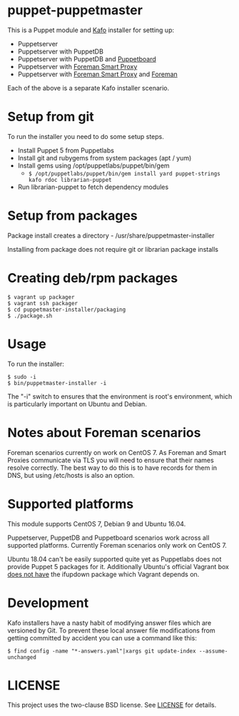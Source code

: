 # puppet-puppetmaster

This is a Puppet module and [Kafo](https://github.com/theforeman/kafo) installer for setting up:

* Puppetserver
* Puppetserver with PuppetDB
* Puppetserver with PuppetDB and [Puppetboard](https://github.com/voxpupuli/puppetboard)
* Puppetserver with [Foreman Smart Proxy](https://github.com/theforeman/smart-proxy)
* Puppetserver with [Foreman Smart Proxy](https://github.com/theforeman/smart-proxy) and [Foreman](https://github.com/theforeman/foreman)

Each of the above is a separate Kafo installer scenario.

# Setup from git

To run the installer you need to do some setup steps. 

* Install Puppet 5 from Puppetlabs
* Install git and rubygems from system packages (apt / yum)
* Install gems using /opt/puppetlabs/puppet/bin/gem
    * ```$ /opt/puppetlabs/puppet/bin/gem install yard puppet-strings kafo rdoc librarian-puppet```
* Run librarian-puppet to fetch dependency modules

# Setup from packages

Package install creates a directory - /usr/share/puppetmaster-installer

Installing from package does not require git or librarian package installs

# Creating deb/rpm packages

    $ vagrant up packager
    $ vagrant ssh packager
    $ cd puppetmaster-installer/packaging
    $ ./package.sh

# Usage

To run the installer:

    $ sudo -i
    $ bin/puppetmaster-installer -i

The "-i" switch to ensures that the environment is root's environment, which is particularly important on Ubuntu and Debian.

# Notes about Foreman scenarios

Foreman scenarios currently on work on CentOS 7. As Foreman and Smart Proxies communicate via TLS you will need to ensure that their names resolve correctly. The best way to do this is to have records for them in DNS, but using /etc/hosts is also an option.

# Supported platforms

This module supports CentOS 7, Debian 9 and Ubuntu 16.04.

Puppetserver, PuppetDB and Puppetboard scenarios work across all supported platforms. Currently Foreman scenarios
only work on CentOS 7.

Ubuntu 18.04 can't be easily supported quite yet as Puppetlabs does not provide Puppet 5 packages for it. Additionally Ubuntu's official Vagrant box [does not have](https://github.com/cilium/cilium/issues/1918#issuecomment-344527888) the ifupdown package which Vagrant depends on.

# Development

Kafo installers have a nasty habit of modifying answer files which are versioned 
by Git. To prevent these local answer file modifications from getting committed 
by accident you can use a command like this:

    $ find config -name "*-answers.yaml"|xargs git update-index --assume-unchanged

# LICENSE

This project uses the two-clause BSD license. See [LICENSE](LICENSE) for details.
